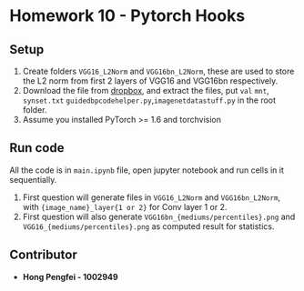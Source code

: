 # Homework 10 - Pytorch Hooks

## Setup
1. Create folders `VGG16_L2Norm` and `VGG16bn_L2Norm`, these are used to store the L2 norm from first 2 layers of VGG16 and VGG16bn respectively.
2. Download the file from [dropbox](https://www.dropbox.com/sh/7wk6ju3rj96ogu1/AADjwuH1-rr8Yrn_wdidk3LFa?dl=0), and extract the files, put `val` `mnt`, `synset.txt` `guidedbpcodehelper.py`,`imagenetdatastuff.py` in the root folder.
3. Assume you installed PyTorch >= 1.6 and torchvision

## Run code 
All the code is in `main.ipynb` file, open jupyter notebook and run cells in it sequentially.

1. First question will generate files in `VGG16_L2Norm` and `VGG16bn_L2Norm`, with `{image_name}_layer{1 or 2}` for Conv layer 1 or 2.
2. First question will also generate `VGG16bn_{mediums/percentiles}.png` and `VGG16_{mediums/percentiles}.png` as computed result for statistics.


## Contributor
- **Hong Pengfei - 1002949** 
